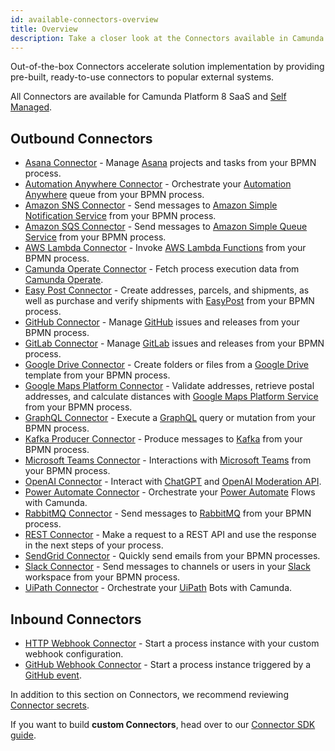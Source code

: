 ```yaml
---
id: available-connectors-overview
title: Overview
description: Take a closer look at the Connectors available in Camunda Platform 8.
---
```


Out-of-the-box Connectors accelerate solution implementation by providing pre-built, ready-to-use connectors to popular external systems.

All Connectors are available for Camunda Platform 8 SaaS and [Self Managed](../../../self-managed/connectors-deployment/install-and-start.md).

## Outbound Connectors

- [Asana Connector](/components/connectors/out-of-the-box-connectors/outbound/asana.md) - Manage [Asana](https://asana.com/) projects and tasks from your BPMN process.
- [Automation Anywhere Connector](/components/connectors/out-of-the-box-connectors/outbound/automation-anywhere.md) - Orchestrate your [Automation Anywhere](https://www.automationanywhere.com/) queue from your BPMN process.
- [Amazon SNS Connector](/components/connectors/out-of-the-box-connectors/outbound/aws-sns.md) - Send messages to [Amazon Simple Notification Service](https://aws.amazon.com/sns/) from your BPMN process.
- [Amazon SQS Connector](/components/connectors/out-of-the-box-connectors/outbound/aws-sqs.md) - Send messages to [Amazon Simple Queue Service](https://aws.amazon.com/sqs/) from your BPMN process.
- [AWS Lambda Connector](/components/connectors/out-of-the-box-connectors/outbound/aws-lambda.md) - Invoke [AWS Lambda Functions](https://aws.amazon.com/lambda/) from your BPMN process.
- [Camunda Operate Connector](/components/connectors/out-of-the-box-connectors/outbound/operate.md) - Fetch process execution data from [Camunda Operate](https://camunda.com/platform/operate/).
- [Easy Post Connector](/components/connectors/out-of-the-box-connectors/outbound/aws-lambda.md) - Create addresses, parcels, and shipments, as well as purchase and verify shipments with [EasyPost](https://www.easypost.com/) from your BPMN process.
- [GitHub Connector](/components/connectors/out-of-the-box-connectors/outbound/github.md) - Manage [GitHub](https://github.com/) issues and releases from your BPMN process.
- [GitLab Connector](/components/connectors/out-of-the-box-connectors/outbound/gitlab.md) - Manage [GitLab](https://about.gitlab.com/) issues and releases from your BPMN process.
- [Google Drive Connector](/components/connectors/out-of-the-box-connectors/outbound/googledrive.md) - Create folders or files from a [Google Drive](https://www.google.com/drive/) template from your BPMN process.
- [Google Maps Platform Connector](/components/connectors/out-of-the-box-connectors/outbound/google-maps-platform.md) - Validate addresses, retrieve postal addresses, and calculate distances with [Google Maps Platform Service](https://mapsplatform.google.com/) from your BPMN process.
- [GraphQL Connector](/components/connectors/out-of-the-box-connectors/outbound/graphql.md) - Execute a [GraphQL](https://graphql.org/) query or mutation from your BPMN process.
- [Kafka Producer Connector](/components/connectors/out-of-the-box-connectors/outbound/kafka.md) - Produce messages to [Kafka](https://kafka.apache.org/) from your BPMN process.
- [Microsoft Teams Connector](/components/connectors/out-of-the-box-connectors/outbound/microsoft-teams.md) - Interactions with [Microsoft Teams](https://www.microsoft.com/microsoft-teams/) from your BPMN process.
- [OpenAI Connector](/components/connectors/out-of-the-box-connectors/outbound/openai.md) - Interact with [ChatGPT](https://chat.openai.com/) and [OpenAI Moderation API](https://platform.openai.com/docs/guides/moderation/overview).
- [Power Automate Connector](/components/connectors/out-of-the-box-connectors/outbound/power-automate.md) - Orchestrate your [Power Automate](https://powerautomate.microsoft.com) Flows with Camunda.
- [RabbitMQ Connector](/components/connectors/out-of-the-box-connectors/outbound/rabbitmq.md) - Send messages to [RabbitMQ](https://www.rabbitmq.com/) from your BPMN process.
- [REST Connector](/components/connectors/out-of-the-box-connectors/outbound/rest.md) - Make a request to a REST API and use the response in the next steps of your process.
- [SendGrid Connector](/components/connectors/out-of-the-box-connectors/outbound/sendgrid.md) - Quickly send emails from your BPMN processes.
- [Slack Connector](/components/connectors/out-of-the-box-connectors/outbound/slack.md) - Send messages to channels or users in your [Slack](https://slack.com) workspace from your BPMN process.
- [UiPath Connector](/components/connectors/out-of-the-box-connectors/outbound/uipath.md) - Orchestrate your [UiPath](https://cloud.uipath.com) Bots with Camunda.

## Inbound Connectors

- [HTTP Webhook Connector](/components/connectors/out-of-the-box-connectors/inbound/http-webhook.md) - Start a process instance with your custom webhook configuration.
- [GitHub Webhook Connector](/components/connectors/out-of-the-box-connectors/inbound/github-webhook.md) - Start a process instance triggered by a [GitHub event](https://docs.github.com/en/developers/webhooks-and-events/webhooks/about-webhooks).

In addition to this section on Connectors, we recommend reviewing [Connector secrets](../../console/manage-clusters/manage-secrets.md).

If you want to build **custom Connectors**, head over to our [Connector SDK guide](../custom-built-connectors/connector-sdk.md).
